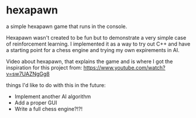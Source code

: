 # hexapawn
a simple hexapawn game that runs in the console.

Hexapawn wasn't created to be fun but to demonstrate a very simple case of reinforcement learning.
I implemented it as a way to try out C++ and have a starting point for a chess engine and trying 
my own expirements in AI.

Video about hexapawn, that explains the game and is where I got the inspiration for this project from:
https://www.youtube.com/watch?v=sw7UAZNgGg8

things I'd like to do with this in the future:
- Implement another AI algorithm
- Add a proper GUI
- Write a full chess engine?!?!
